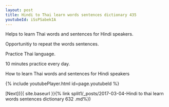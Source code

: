 ```yaml
---
layout: post
title: Hindi to Thai learn words sentences dictionary 435 
youtubeId: iSsPSabekIA
---
```

 
 
Helps to learn Thai words and sentences for Hindi speakers.

Opportunitiy to repeat the words sentences. 

Practice Thai language. 
 
10 minutes practice every day. 
 
How to learn Thai words and sentences for Hindi speakers 
 
{% include youtubePlayer.html id=page.youtubeId %}
 
 
[Next]({{ site.baseurl }}{% link  split1/_posts/2017-03-04-Hindi to thai learn words sentences dictionary 632 .md%})
 
